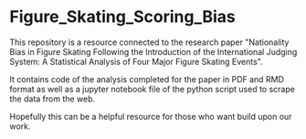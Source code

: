 # Figure_Skating_Scoring_Bias

This repository is a resource connected to the research paper "Nationality Bias in Figure Skating Following the Introduction of the International Judging System: A Statistical Analysis of Four Major Figure Skating Events".

It contains code of the analysis completed for the paper in PDF and RMD format as well as a jupyter notebook file of the python script used to scrape the data from the web.

Hopefully this can be a helpful resource for those who want build upon our work.


